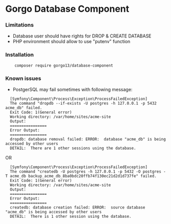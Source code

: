 # Gorgo Database Component

### Limitations
- Database user should have rights for DROP & CREATE DATABASE
- PHP environment should allow to use "putenv" function

### Installation

```
    composer require gorgo13/database-component
```

### Known issues

- PostgerSQL may fail sometimes with following message:
```
  [Symfony\Component\Process\Exception\ProcessFailedException]
  The command "dropdb --if-exists -U postgres -h 127.0.0.1 -p 5432 acme_db" failed.
  Exit Code: 1(General error)
  Working directory: /var/home/sites/acme-site
  Output:
  ================
  Error Output:
  ================
  dropdb: database removal failed: ERROR:  database "acme_db" is being accessed by other users
  DETAIL:  There are 1 other sessions using the database.
```
OR
```
  [Symfony\Component\Process\Exception\ProcessFailedException]
  The command "createdb -U postgres -h 127.0.0.1 -p 5432 -O postgres -T acme_db backup_acme_db_8ba0bdc20ffb74f130ec21d2d1d737fe" failed.
  Exit Code: 1(General error)
  Working directory: /var/home/sites/acme-site
  Output:
  ================
  Error Output:
  ================
  createdb: database creation failed: ERROR:  source database "acme_db" is being accessed by other users
  DETAIL:  There is 1 other session using the database.
```
